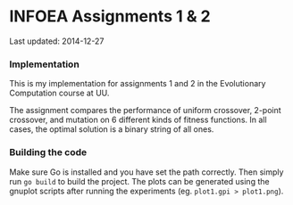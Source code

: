 # INFOEA Assignments 1 & 2
Last updated: 2014-12-27

### Implementation

This is my implementation for assignments 1 and 2 in the Evolutionary Computation course at UU.

The assignment compares the performance of uniform crossover, 2-point crossover, and mutation on 6 different kinds of fitness functions. In all cases, the optimal solution is a binary string of all ones.

### Building the code

Make sure Go is installed and you have set the path correctly. Then simply run `go build` to build the project. The plots can be generated using the gnuplot scripts after running the experiments (eg. `plot1.gpi > plot1.png`).
